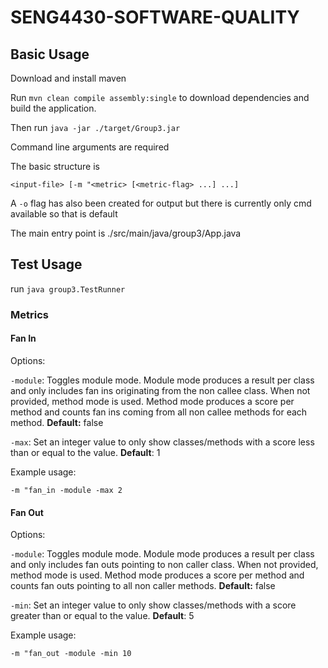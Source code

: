 # SENG4430-SOFTWARE-QUALITY

## Basic Usage

Download and install maven

Run ```mvn clean compile assembly:single``` to download dependencies and build the application.

Then run ```java -jar ./target/Group3.jar```

Command line arguments are required

The basic structure is

`<input-file> [-m "<metric> [<metric-flag> ...] ...]`

A `-o` flag has also been created for output but there is currently only cmd available so that is default

The main entry point is ./src/main/java/group3/App.java

## Test Usage

run ```java group3.TestRunner```


### Metrics

#### Fan In

Options:

`-module`: Toggles module mode. Module mode produces a result per class and only includes fan ins originating from the non callee class.
            When not provided, method mode is used. Method mode produces a score per method and counts fan ins coming from all non callee methods for each method. 
            **Default:** false

`-max`: Set an integer value to only show classes/methods with a score less than or equal to the value. **Default**: 1

Example usage:

`-m "fan_in -module -max 2`

#### Fan Out

Options:

`-module`: Toggles module mode. Module mode produces a result per class and only includes fan outs pointing to non caller class.
            When not provided, method mode is used. Method mode produces a score per method and counts fan outs pointing to all non caller methods. 
            **Default:** false
            
`-min`: Set an integer value to only show classes/methods with a score greater than or equal to the value. **Default**: 5

Example usage:

`-m "fan_out -module -min 10`